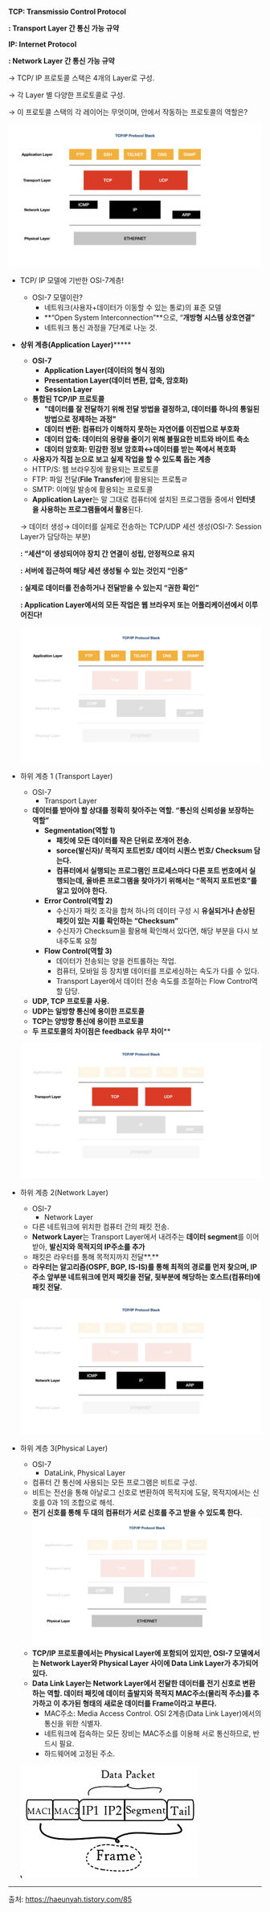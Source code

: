 **TCP: Transmissio Control Protocol**

**: Transport Layer 간 통신 가능 규약**

**IP: Internet Protocol**

**: Network Layer 간 통신 가능 규약**

→  TCP/ IP  프로토콜 스택은 4개의 Layer로 구성.

→ 각 Layer 별 다양한 프로토콜로 구성.

→ 이 프로토콜 스택의 각 레이어는 무엇이며, 안에서 작동하는 프로토콜의 역할은?

![TCP_IP Protocol Stack.png](https://github.com/RealNetworkStudy/study/blob/main/2%EC%A3%BC%EC%B0%A8/%EC%96%B4%EC%9D%80%EC%A7%80/TCP_IP%20Protocol%20Stack.png)

- TCP/ IP 모델에 기반한 OSI-7계층!
    - OSI-7 모델이란?
        - 네트워크(사용자+데이터가 이동할 수 있는 통로)의 표준 모델
        - **“Open System Interconnection”**으로, “**개방형 시스템 상호연결”**
        - 네트워크 통신 과정을 7단계로 나눈 것.
- **상위 계층(Application Layer)*******
    - **OSI-7**
        - **Application Layer(데이터의 형식 정의)**
        - **Presentation Layer(데이터 변환, 압축, 암호화)**
        - **Session Layer**
    - **통합된 TCP/IP 프로토콜**
        - **"데이터를 잘 전달하기 위해 전달 방법을 결정하고, 데이터를 하나의 통일된 방법으로 정제하는 과정"**
        - **데이터 변환: 컴퓨터가 이해하지 못하는 자연어를 이진법으로 부호화**
        - **데이터 압축: 데이터의 용량을 줄이기 위해 불필요한 비트와 바이트 축소**
        - **데이터 암호화: 민감한 정보 암호화↔데이터를 받는 쪽에서 복호화**
    - **사용자가 직접 눈으로 보고 실제 작업을 할 수 있도록 돕는 계층**
    - HTTP/S: 웹 브라우징에 활용되는 프로토콜
    - FTP: 파일 전달(**File Transfer**)에 활용되는 프로톸ㄹ
    - SMTP: 이메일 발송에 활용되는 프로토콜
    - **Application Layer**는 말 그대로 컴퓨터에 설치된 프로그램들 중에서 **인터넷을 사용하는 프로그램들에서 활용**된다.
    
    → 데이터 생성→ 데이터를 실제로 전송하는 TCP/UDP 세션 생성(OSI-7: Session Layer가 담당하는 부분) 
    
    **: “세션”이 생성되어야 장치 간 연결이 성립, 안정적으로 유지**
    
    **: 서버에 접근하여 해당 세션 생성될 수 있는 것인지 “인증”**
    
    **: 실제로 데이터를 전송하거나 전달받을 수 있는지 “권한 확인”**
    
    **: Application Layer에서의 모든 작업은 웹 브라우저 또는 어플리케이션에서 이루어진다!**
    
    ![image.png](https://github.com/RealNetworkStudy/study/blob/main/2%EC%A3%BC%EC%B0%A8/%EC%96%B4%EC%9D%80%EC%A7%80/ApplicationLayer.png)
    
- 하위 계층 1 (Transport Layer)
    - OSI-7
        - Transport Layer
    - **데이터를 받아야 할 상대를 정확히 찾아주는 역할. “통신의 신뢰성을 보장하는 역할”**
        - **Segmentation(역할 1)**
            - **패킷에 모든 데이터를 작은 단위로 쪼개어 전송.**
            - **sorce(발신자)/ 목적지 포트번호/ 데이터 시퀀스 번호/ Checksum 담는다.**
            - **컴퓨터에서 실행되는 프로그램인 프로세스마다 다른 포트 번호에서 실행되는데, 올바른 프로그램을 찾아가기 위해서는 “목적지 포트번호”를 알고 있어야 한다.**
        - **Error Control(역할 2)**
            - 수신자가 패킷 조각을 합쳐 하나의 데이터 구성 시 **유실되거나 손상된 패킷이 있는 지를 확인하는 “Checksum”**
            - 수신자가 Checksum을 활용해 확인해서 있다면, 해당 부분을 다시 보내주도록 요청
        - **Flow Control(역할 3)**
            - 데이터가 전송되는 양을 컨트롤하는 작업.
            - 컴퓨터, 모바일 등 장치별 데이터를 프로세싱하는 속도가 다를 수 있다.
            - Transport Layer에서 데이터 전송 속도를 조절하는 Flow Control역할 담당.
    - **UDP, TCP 프로토콜 사용.**
    - **UDP는 일방향 통신에 용이한 프로토콜**
    - **TCP는 양방향 통신에 용이한 프로토콜**
    - **두 프로토콜의 차이점은 feedback 유무 차이****
    
    ![image.png](https://github.com/RealNetworkStudy/study/blob/main/2%EC%A3%BC%EC%B0%A8/%EC%96%B4%EC%9D%80%EC%A7%80/TransportLayer.png)

- 하위 계층 2(Network Layer)
    - OSI-7
        - Network Layer
    - 다른 네트워크에 위치한 컴퓨터 간의 패킷 전송.
    - **Network Layer**는 Transport Layer에서 내려주는 **데이터 segment**를 이어받아, **발신지와 목적지의 IP주소를 추가**
    - 패킷은 라우터를 통해 목적지까지 전달**.**
    - **라우터는 알고리즘(OSPF, BGP, IS-IS)를 통해 최적의 경로를 먼저 찾으며, IP주소 앞부분 네트워크에 먼저 패킷을 전달, 뒷부분에 해당하는 호스트(컴퓨터)에 패킷 전달.**
    
    ![image.png](https://github.com/RealNetworkStudy/study/blob/main/2%EC%A3%BC%EC%B0%A8/%EC%96%B4%EC%9D%80%EC%A7%80/Network%20Layer.png)
    
- 하위 계층 3(Physical Layer)
    - OSI-7
        - DataLink, Physical Layer
    - 컴퓨터 간 통신에 사용되는 모든 프로그램은 비트로 구성.
    - 비트는 전선을 통해 아날로그 신호로 변환하여 목적지에 도달, 목적지에서는 신호를 0과 1의 조합으로 해석.
    - **전기 신호를 통해 두 대의 컴퓨터가 서로 신호를 주고 받을 수 있도록 한다.**
        ![image.png](https://github.com/RealNetworkStudy/study/blob/main/2%EC%A3%BC%EC%B0%A8/%EC%96%B4%EC%9D%80%EC%A7%80/Physical%20Layer.png)
    - **TCP/IP 프로토콜에서는 Physical Layer에 포함되어 있지만, OSI-7 모델에서는 Network Layer와 Physical Layer 사이에 Data Link Layer가 추가되어 있다.**
    - **Data Link Layer는 Network Layer에서 전달한 데이터를 전기 신호로 변환하는 역할. 데이터 패킷에 데이터 출발지와 목적지 MAC주소(물리적 주소)를 추가하고 이 추가된 형태의 새로운 데이터를 Frame이라고 부른다.**
        - MAC주소: Media Access Control. OSI 2계층(Data Link Layer)에서의 통신을 위한 식별자.
        - 네트워크에 접속하는 모든 장비는 MAC주소를 이용해 서로 통신하므로, 반드시 필요.
        - 하드웨어에 고정된 주소.
    
    ![image.png](https://github.com/RealNetworkStudy/study/blob/main/2%EC%A3%BC%EC%B0%A8/%EC%96%B4%EC%9D%80%EC%A7%80/Frame.png)

---
출처: https://haeunyah.tistory.com/85
